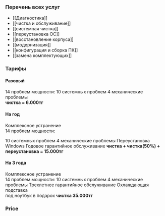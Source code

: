 ### Перечень всех услуг
- [[Диагностика]]
- [[чистка и обслуживание]]
- [[системная чистка]]
- [[переустановка ОС]]
- [[восстановление корпуса]]
- [[модернизация]]
- [[конфигурация и сборка ПК]]
- [[замена комплектующих]]
### Тарифы
#### Разовый
14 проблем мощности:
10 системных проблем
4 механические проблемы  
**чистка  = 6.000тг**

#### На год
Комплексное устранение  
14 проблем мощности:

10 системных проблем
4 механические проблемы
Переустановка Windows
Годовое гарантийное обслуживание
**чистка + чистка(50%) + переустановка = 15.000тг**

#### На 3 года
Комплексное устранение  
14 проблем мощности:
10 системных проблем
4 механические проблемы
Трехлетнее гарантийное обслуживание
Охлаждающая подставка  
под ноутбук в подарок
**чистка 35.000тг**



### Price
